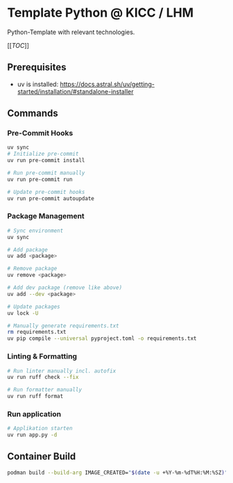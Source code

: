 # Template Python @ KICC / LHM

Python-Template with relevant technologies.

[[_TOC_]]

## Prerequisites

- uv is installed: https://docs.astral.sh/uv/getting-started/installation/#standalone-installer

## Commands

### Pre-Commit Hooks

```bash
uv sync
# Initialize pre-commit
uv run pre-commit install

# Run pre-commit manually
uv run pre-commit run

# Update pre-commit hooks
uv run pre-commit autoupdate
```

### Package Management

```bash
# Sync environment
uv sync

# Add package
uv add <package>

# Remove package
uv remove <package>

# Add dev package (remove like above)
uv add --dev <package>

# Update packages
uv lock -U

# Manually generate requirements.txt
rm requirements.txt
uv pip compile --universal pyproject.toml -o requirements.txt
```

### Linting & Formatting

```bash
# Run linter manually incl. autofix
uv run ruff check --fix

# Run formatter manually
uv run ruff format
```

### Run application

```bash
# Applikation starten
uv run app.py -d
```

## Container Build

```bash
podman build --build-arg IMAGE_CREATED="$(date -u +%Y-%m-%dT%H:%M:%SZ)" --build-arg IMAGE_REVISION="$(git rev-parse HEAD)"   --build-arg IMAGE_VERSION="$(git describe --tags --always)" -t riski-extractor .
```
